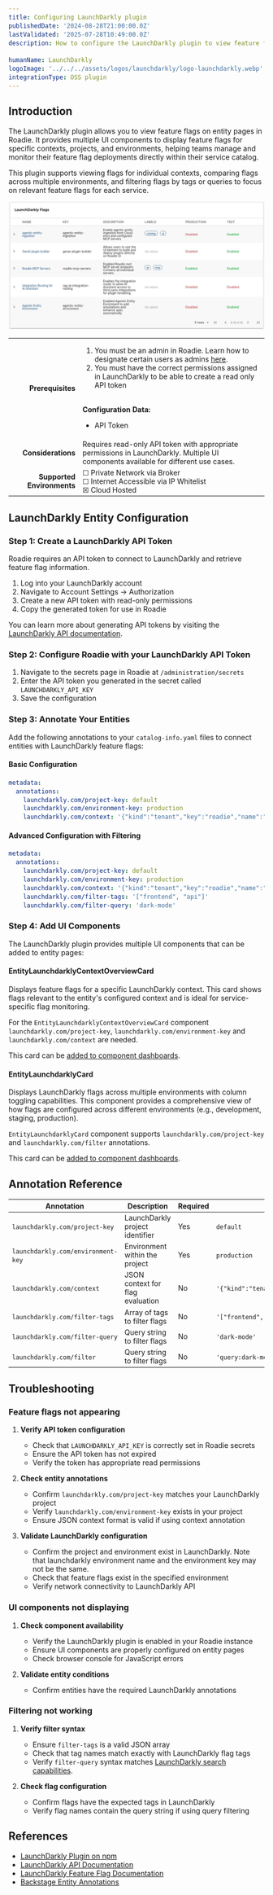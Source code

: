 ```yaml
---
title: Configuring LaunchDarkly plugin
publishedDate: '2024-08-28T21:00:00.0Z'
lastValidated: '2025-07-28T10:49:00.0Z'
description: How to configure the LaunchDarkly plugin to view feature flags in Roadie.

humanName: LaunchDarkly
logoImage: '../../../assets/logos/launchdarkly/logo-launchdarkly.webp'
integrationType: OSS plugin
---
```


## Introduction

The LaunchDarkly plugin allows you to view feature flags on entity pages in Roadie. It provides multiple UI components to display feature flags for specific contexts, projects, and environments, helping teams manage and monitor their feature flag deployments directly within their service catalog.

This plugin supports viewing flags for individual contexts, comparing flags across multiple environments, and filtering flags by tags or queries to focus on relevant feature flags for each service.

![launchdarkly-plugin-card.webp](launchdarkly-plugin-card.webp)

| | |
|---: | --- |
| **Prerequisites** | <ol><li>You must be an admin in Roadie. Learn how to designate certain users as admins [here](/docs/getting-started/assigning-admins/).</li><li>You must have the correct permissions assigned in LaunchDarkly to be able to create a read only API token</li></ol><br />**Configuration Data:** <ul><li>API Token</li></ul> |
| **Considerations** | Requires read-only API token with appropriate permissions in LaunchDarkly. Multiple UI components available for different use cases. |
| **Supported Environments** | ☐ Private Network via Broker <br /> ☐ Internet Accessible via IP Whitelist <br /> ☒ Cloud Hosted |

## LaunchDarkly Entity Configuration

### Step 1: Create a LaunchDarkly API Token

Roadie requires an API token to connect to LaunchDarkly and retrieve feature flag information.

1. Log into your LaunchDarkly account
2. Navigate to Account Settings → Authorization
3. Create a new API token with read-only permissions
4. Copy the generated token for use in Roadie

You can learn more about generating API tokens by visiting the [LaunchDarkly API documentation](https://docs.launchdarkly.com/home/account/api).

### Step 2: Configure Roadie with your LaunchDarkly API Token

1. Navigate to the secrets page in Roadie at `/administration/secrets`
2. Enter the API token you generated in the secret called `LAUNCHDARKLY_API_KEY`
3. Save the configuration

### Step 3: Annotate Your Entities

Add the following annotations to your `catalog-info.yaml` files to connect entities with LaunchDarkly feature flags:

#### Basic Configuration

```yaml
metadata:
  annotations:
    launchdarkly.com/project-key: default
    launchdarkly.com/environment-key: production
    launchdarkly.com/context: '{"kind":"tenant","key":"roadie","name":"roadie"}'
```

#### Advanced Configuration with Filtering

```yaml
metadata:
  annotations:
    launchdarkly.com/project-key: default
    launchdarkly.com/environment-key: production
    launchdarkly.com/context: '{"kind":"tenant","key":"roadie","name":"roadie"}'
    launchdarkly.com/filter-tags: '["frontend", "api"]'
    launchdarkly.com/filter-query: 'dark-mode'
```


### Step 4: Add UI Components

The LaunchDarkly plugin provides multiple UI components that can be added to entity pages:

#### EntityLaunchdarklyContextOverviewCard

Displays feature flags for a specific LaunchDarkly context. This card shows flags relevant to the entity's configured context and is ideal for service-specific flag monitoring.

For the `EntityLaunchdarklyContextOverviewCard` component `launchdarkly.com/project-key`, `launchdarkly.com/environment-key` and `launchdarkly.com/context` are needed.

This card can be [added to component dashboards](/docs/details/updating-the-ui/#updating-dashboards).

#### EntityLaunchdarklyCard

Displays LaunchDarkly flags across multiple environments with column toggling capabilities. This component provides a comprehensive view of how flags are configured across different environments (e.g., development, staging, production).

`EntityLaunchdarklyCard` component supports `launchdarkly.com/project-key` and `launchdarkly.com/filter` annotations.

This card can be [added to component dashboards](/docs/details/updating-the-ui/#updating-dashboards).


## Annotation Reference

| Annotation                         | Description                      | Required | Example                                              |
|------------------------------------|----------------------------------|----------|------------------------------------------------------|
| `launchdarkly.com/project-key`     | LaunchDarkly project identifier  | Yes      | `default`                                            |
| `launchdarkly.com/environment-key` | Environment within the project   | Yes      | `production`                                         |
| `launchdarkly.com/context`         | JSON context for flag evaluation | No       | `'{"kind":"tenant","key":"roadie","name":"roadie"}'` |
| `launchdarkly.com/filter-tags`     | Array of tags to filter flags    | No       | `'["frontend", "api"]'`                              |
| `launchdarkly.com/filter-query`    | Query string to filter flags     | No       | `'dark-mode'`                                        |
| `launchdarkly.com/filter`          | Query string to filter flags     | No       | `'query:dark-mode'`                                  |

## Troubleshooting

### Feature flags not appearing

1. **Verify API token configuration**
   - Check that `LAUNCHDARKLY_API_KEY` is correctly set in Roadie secrets
   - Ensure the API token has not expired
   - Verify the token has appropriate read permissions

2. **Check entity annotations**
   - Confirm `launchdarkly.com/project-key` matches your LaunchDarkly project
   - Verify `launchdarkly.com/environment-key` exists in your project
   - Ensure JSON context format is valid if using context annotation

3. **Validate LaunchDarkly configuration**
   - Confirm the project and environment exist in LaunchDarkly. Note that launchdarkly environment name and the environment key may not be the same.
   - Check that feature flags exist in the specified environment
   - Verify network connectivity to LaunchDarkly API

### UI components not displaying

1. **Check component availability**
   - Verify the LaunchDarkly plugin is enabled in your Roadie instance
   - Ensure UI components are properly configured on entity pages
   - Check browser console for JavaScript errors

2. **Validate entity conditions**
   - Confirm entities have the required LaunchDarkly annotations

### Filtering not working

1. **Verify filter syntax**
   - Ensure `filter-tags` is a valid JSON array
   - Check that tag names match exactly with LaunchDarkly flag tags
   - Verify `filter-query` syntax matches [LaunchDarkly search capabilities](https://launchdarkly.com/docs/api/feature-flags/get-feature-flags#filtering-flags).

2. **Check flag configuration**
   - Confirm flags have the expected tags in LaunchDarkly
   - Verify flag names contain the query string if using query filtering

## References

- [LaunchDarkly Plugin on npm](https://www.npmjs.com/package/@roadiehq/backstage-plugin-launchdarkly)
- [LaunchDarkly API Documentation](https://docs.launchdarkly.com/home/account/api)
- [LaunchDarkly Feature Flag Documentation](https://docs.launchdarkly.com/home/flags)
- [Backstage Entity Annotations](https://backstage.io/docs/features/software-catalog/well-known-annotations)
